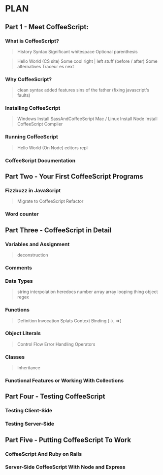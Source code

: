 PLAN
====

Part 1 - Meet CoffeeScript:
---------------------------

### What is CoffeeScript?

> History
> Syntax
> Significant whitespace
> Optional parenthesis

> Hello World (CS site)
> Some cool right | left stuff (before / after)
> Some alternatives
> Traceur
> es next

### Why CoffeeScript?

> clean syntax
> added features
> sins of the father (fixing javascript's faults)

### Installing CoffeeScript

> Windows
> Install SassAndCoffeeScript
> Mac / Linux
> Install Node
> Install CoffeeScript Compiler

### Running CoffeeScript

> Hello World (On Node)
> editors
> repl

### CoffeeScript Documentation

Part Two - Your First CoffeeScript Programs
-------------------------------------------

### Fizzbuzz in JavaScript

> Migrate to CoffeeScript
> Refactor

### Word counter


Part Three - CoffeeScript in Detail
-----------------------------------

### Variables and Assignment

> deconstruction

### Comments

### Data Types

> string
> interpolation
> heredocs
> number
> array
> array looping thing
> object
> regex

### Functions

> Definition
> Invocation
> Splats
> Context Binding (->, =>)

### Object Literals

> Control Flow
> Error Handling
> Operators

### Classes
> Inheritance

### Functional Features or Working With Collections

Part Four - Testing CoffeeScript
--------------------------------

### Testing Client-Side

### Testing Server-Side

Part Five - Putting CoffeeScript To Work
----------------------------------------

### CoffeeScript And Ruby on Rails

### Server-Side CoffeeScript With Node and Express
